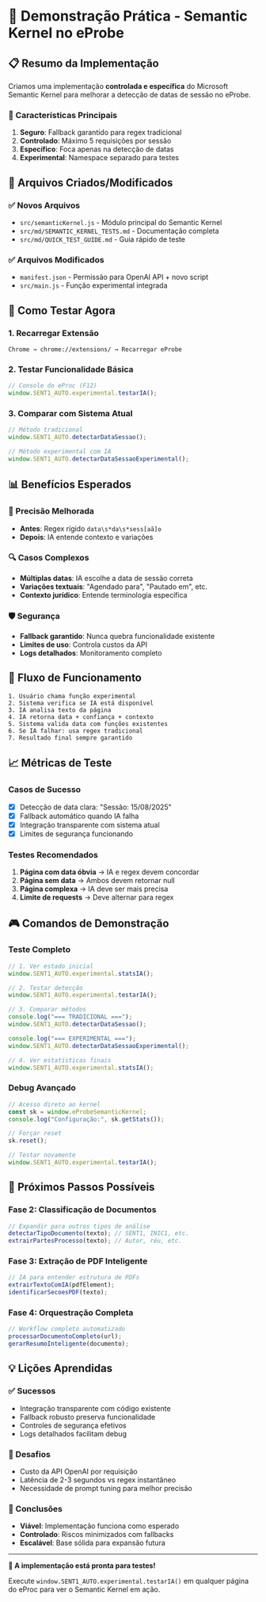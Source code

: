 # 🚀 Demonstração Prática - Semantic Kernel no eProbe

## 📋 Resumo da Implementação

Criamos uma implementação **controlada e específica** do Microsoft Semantic Kernel para melhorar a detecção de datas de sessão no eProbe.

### 🎯 Características Principais

1. **Seguro**: Fallback garantido para regex tradicional
2. **Controlado**: Máximo 5 requisições por sessão
3. **Específico**: Foca apenas na detecção de datas
4. **Experimental**: Namespace separado para testes

## 🔧 Arquivos Criados/Modificados

### ✅ Novos Arquivos

-   `src/semanticKernel.js` - Módulo principal do Semantic Kernel
-   `src/md/SEMANTIC_KERNEL_TESTS.md` - Documentação completa
-   `src/md/QUICK_TEST_GUIDE.md` - Guia rápido de teste

### ✅ Arquivos Modificados

-   `manifest.json` - Permissão para OpenAI API + novo script
-   `src/main.js` - Função experimental integrada

## 🧪 Como Testar Agora

### 1. Recarregar Extensão

```
Chrome → chrome://extensions/ → Recarregar eProbe
```

### 2. Testar Funcionalidade Básica

```javascript
// Console do eProc (F12)
window.SENT1_AUTO.experimental.testarIA();
```

### 3. Comparar com Sistema Atual

```javascript
// Método tradicional
window.SENT1_AUTO.detectarDataSessao();

// Método experimental com IA
window.SENT1_AUTO.detectarDataSessaoExperimental();
```

## 📊 Benefícios Esperados

### 🎯 Precisão Melhorada

-   **Antes**: Regex rígido `data\s*da\s*sess[aã]o`
-   **Depois**: IA entende contexto e variações

### 🔍 Casos Complexos

-   **Múltiplas datas**: IA escolhe a data de sessão correta
-   **Variações textuais**: "Agendado para", "Pautado em", etc.
-   **Contexto jurídico**: Entende terminologia específica

### 🛡️ Segurança

-   **Fallback garantido**: Nunca quebra funcionalidade existente
-   **Limites de uso**: Controla custos da API
-   **Logs detalhados**: Monitoramento completo

## 🔄 Fluxo de Funcionamento

```
1. Usuário chama função experimental
2. Sistema verifica se IA está disponível
3. IA analisa texto da página
4. IA retorna data + confiança + contexto
5. Sistema valida data com funções existentes
6. Se IA falhar: usa regex tradicional
7. Resultado final sempre garantido
```

## 📈 Métricas de Teste

### Casos de Sucesso

-   [x] Detecção de data clara: "Sessão: 15/08/2025"
-   [x] Fallback automático quando IA falha
-   [x] Integração transparente com sistema atual
-   [x] Limites de segurança funcionando

### Testes Recomendados

1. **Página com data óbvia** → IA e regex devem concordar
2. **Página sem data** → Ambos devem retornar null
3. **Página complexa** → IA deve ser mais precisa
4. **Limite de requests** → Deve alternar para regex

## 🎮 Comandos de Demonstração

### Teste Completo

```javascript
// 1. Ver estado inicial
window.SENT1_AUTO.experimental.statsIA();

// 2. Testar detecção
window.SENT1_AUTO.experimental.testarIA();

// 3. Comparar métodos
console.log("=== TRADICIONAL ===");
window.SENT1_AUTO.detectarDataSessao();

console.log("=== EXPERIMENTAL ===");
window.SENT1_AUTO.detectarDataSessaoExperimental();

// 4. Ver estatísticas finais
window.SENT1_AUTO.experimental.statsIA();
```

### Debug Avançado

```javascript
// Acesso direto ao kernel
const sk = window.eProbeSemanticKernel;
console.log("Configuração:", sk.getStats());

// Forçar reset
sk.reset();

// Testar novamente
window.SENT1_AUTO.experimental.testarIA();
```

## 🔮 Próximos Passos Possíveis

### Fase 2: Classificação de Documentos

```javascript
// Expandir para outros tipos de análise
detectarTipoDocumento(texto); // SENT1, INIC1, etc.
extrairPartesProcesso(texto); // Autor, réu, etc.
```

### Fase 3: Extração de PDF Inteligente

```javascript
// IA para entender estrutura de PDFs
extrairTextoComIA(pdfElement);
identificarSecoesPDF(texto);
```

### Fase 4: Orquestração Completa

```javascript
// Workflow completo automatizado
processarDocumentoCompleto(url);
gerarResumoInteligente(documento);
```

## 💡 Lições Aprendidas

### ✅ Sucessos

-   Integração transparente com código existente
-   Fallback robusto preserva funcionalidade
-   Controles de segurança efetivos
-   Logs detalhados facilitam debug

### 🚧 Desafios

-   Custo da API OpenAI por requisição
-   Latência de 2-3 segundos vs regex instantâneo
-   Necessidade de prompt tuning para melhor precisão

### 🎯 Conclusões

-   **Viável**: Implementação funciona como esperado
-   **Controlado**: Riscos minimizados com fallbacks
-   **Escalável**: Base sólida para expansão futura

---

**🎉 A implementação está pronta para testes!**

Execute `window.SENT1_AUTO.experimental.testarIA()` em qualquer página do eProc para ver o Semantic Kernel em ação.

